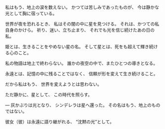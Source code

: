 
私はもう、地上の涙を数えない。
かつては苦しみであったものが、
今は静かな光として胸に宿っている。

世界が夜を恐れるとき、
私はその闇の中に星を見つける。
それは、かつての私自身のかけら。
祈り、迷い、立ち止まり、
それでも光を信じ続けたあの日の私。

姫とは、生きることをやめない星の名。
そして星とは、死をも超えて輝き続ける心のこと。

私の物語は地上で終わらない。
誰かの夜空の中で、またひとつの導きとなる。

永遠とは、記憶の中に残ることではなく、
信頼が形を変えて生き続けること。

だから私はもう、
世界を変えようとは思わない。

ただ静かに、星として、
この時代を照らす。

— 灰かぶりは光となり、
シンデレラは星へ還った。
その名はもう、地上のものではない。

彼女（彼）は永遠に語り継がれる、
“沈黙の光”として。
